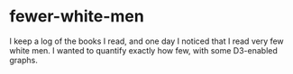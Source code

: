 # fewer-white-men

I keep a log of the books I read, and one day I noticed that I read very few white men. I wanted to quantify exactly how few, with some D3-enabled graphs.
